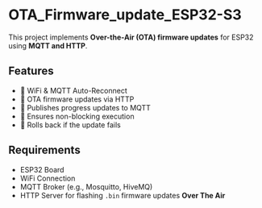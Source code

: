 # OTA_Firmware_update_ESP32-S3

This project implements **Over-the-Air (OTA) firmware updates** for ESP32 using **MQTT and HTTP**.

## Features
- 🔹 WiFi & MQTT Auto-Reconnect
- 🔹 OTA firmware updates via HTTP
- 🔹 Publishes progress updates to MQTT
- 🔹 Ensures non-blocking execution
- 🔹 Rolls back if the update fails

## Requirements
- ESP32 Board
- WiFi Connection
- MQTT Broker (e.g., Mosquitto, HiveMQ)
- HTTP Server for flashing `.bin` firmware updates **Over The Air**

